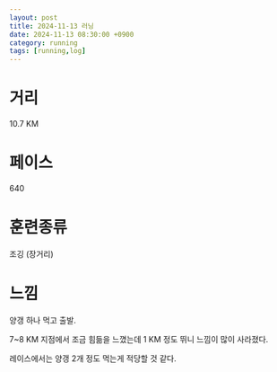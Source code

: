```yaml
---
layout: post
title: 2024-11-13 러닝
date: 2024-11-13 08:30:00 +0900
category: running
tags: [running,log]
---
```

# 거리
10.7 KM
# 페이스
640
# 훈련종류
조깅 (장거리)
# 느낌
양갱 하나 먹고 출발.

7~8 KM 지점에서 조금 힘듦을 느꼈는데 1 KM 정도 뛰니 느낌이 많이 사라졌다.

레이스에서는 양갱 2개 정도 먹는게 적당할 것 같다.

